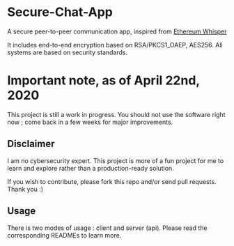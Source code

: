 # Secure-Chat-App
A secure peer-to-peer communication app, inspired from [Ethereum Whisper](https://github.com/ethereum/wiki/wiki/Whisper)

It includes end-to-end encryption based on RSA/PKCS1_OAEP, AES256. All systems are based on security standards.

# Important note, as of April 22nd, 2020
This project is still a work in progress. You should not use the software right now ; come back in a few weeks for major improvements.

## Disclaimer
I am no cybersecurity expert. This project is more of a fun project for me to learn and explore rather than a production-ready solution.

If you wish to contribute, please fork this repo and/or send pull requests. Thank you :)

## Usage

There is two modes of usage : client and server (api).
Please read the corresponding READMEs to learn more.
